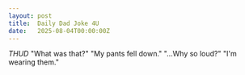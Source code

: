 ```yaml
---
layout: post
title:  Daily Dad Joke 4U
date:   2025-08-04T00:00:00Z
---
```

*THUD* "What was that?" "My pants fell down." "...Why so loud?" "I'm wearing them."
